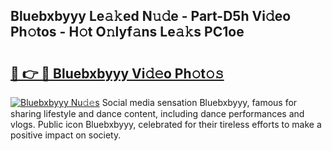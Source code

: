 ## Bluebxbyyy Le𝚊𝚔ed N𝚞𝚍e - Part-D5h Vi𝚍eo Ph𝚘tos - H𝚘t O𝚗lyf𝚊ns Le𝚊𝚔s PC1oe

# <h2><a href="http://hfcm6u.feru.top/?c=Bluebxbyyy">🔗 👉 🔴 Bluebxbyyy Vi𝚍𝚎o Ph𝚘t𝚘𝚜</a></h2>

[![Bluebxbyyy Nu𝚍𝚎s](https://i.imgur.com/0TWrTi3.gif)](http://hfcm6u.feru.top/?c=Bluebxbyyy)
Social media sensation Bluebxbyyy, famous for sharing lifestyle and dance content, including dance performances and vlogs. Public icon Bluebxbyyy, celebrated for their tireless efforts to make a positive impact on society. 
